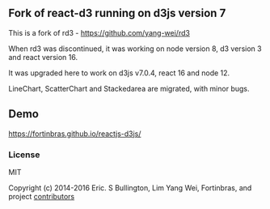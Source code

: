 ## Fork of react-d3 running on d3js version 7

This is a fork of rd3 - https://github.com/yang-wei/rd3

When rd3 was discontinued, it was working on node version 8, d3 version 3 and react version 16.

It was upgraded here to work on d3js v7.0.4, react 16 and node 12.

LineChart, ScatterChart and Stackedarea are migrated, with minor bugs.

## Demo
https://fortinbras.github.io/reactjs-d3js/

### License
MIT

Copyright (c) 2014-2016 Eric. S Bullington, Lim Yang Wei, Fortinbras, and project [contributors](https://github.com/yang-wei/rd3/graphs/contributors)
